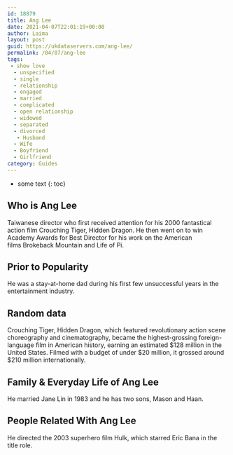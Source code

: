 ```yaml
---
id: 18879
title: Ang Lee
date: 2021-04-07T22:01:19+00:00
author: Laima
layout: post
guid: https://ukdataservers.com/ang-lee/
permalink: /04/07/ang-lee
tags:
 - show love
  - unspecified
  - single
  - relationship
  - engaged
  - married
  - complicated
  - open relationship
  - widowed
  - separated
  - divorced
   - Husband
  - Wife
  - Boyfriend
  - Girlfriend
category: Guides
---
```


* some text
{: toc}


## Who is Ang Lee
                  
                  
                  
Taiwanese director who first received attention for his 2000 fantastical action film Crouching Tiger, Hidden Dragon. He then went on to win Academy Awards for Best Director for his work on the American films Brokeback Mountain and Life of Pi.
                  
              
            
              
            
                
                
                
## Prior to Popularity
                  
                  
                  
He was a stay-at-home dad during his first few unsuccessful years in the entertainment industry.
                  
              
            
              
            
                
                
                
## Random data
                  
                  
                  
Crouching Tiger, Hidden Dragon, which featured revolutionary action scene choreography and cinematography, became the highest-grossing foreign-language film in American history, earning an estimated $128 million in the United States. Filmed with a budget of under $20 million, it grossed around $210 million internationally.
                  
              
            
              
            
                
                
                
## Family & Everyday Life of Ang Lee
                  
                  
                  
He married Jane Lin in 1983 and he has two sons, Mason and Haan.
                  
              
            
              
            
                
                
                
## People Related With Ang Lee
                  
                  
                  
He directed the 2003 superhero film Hulk, which starred Eric Bana in the title role.
                  
              
            
              
            
                
              
            
              
              
            
            
              
            
          
          
          